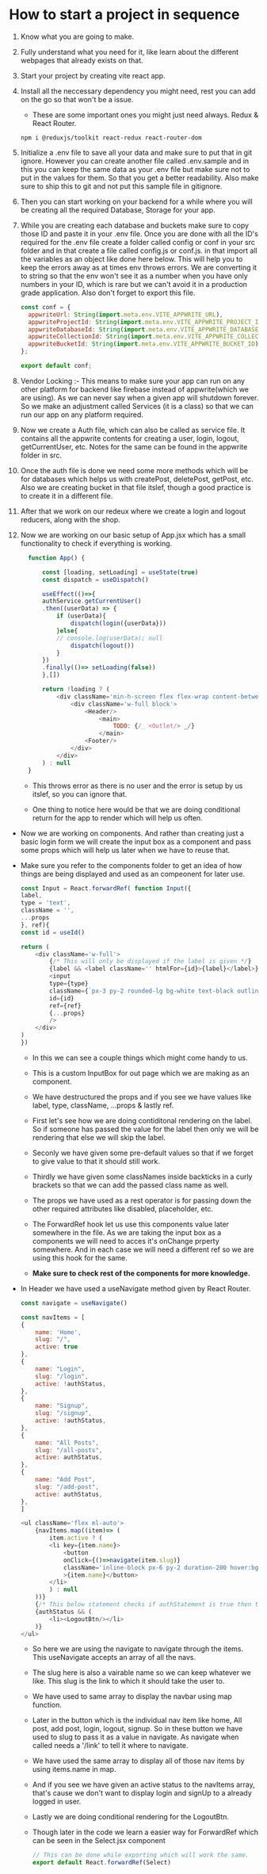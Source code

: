 # How to start a project in sequence

1. Know what you are going to make.

2. Fully understand what you need for it, like learn about the different webpages that already exists on that.

3. Start your project by creating vite react app.

4. Install all the neccessary dependency you might need, rest you can add on the go so that won't be a issue.

   - These are some important ones you might just need always. Redux & React Router.

   ```
   npm i @reduxjs/toolkit react-redux react-router-dom
   ```

5. Initialize a .env file to save all your data and make sure to put that in git ignore. However you can create another file called .env.sample and in this you can keep the same data as your .env file but make sure not to put in the values for them. So that you get a better readability. Also make sure to ship this to git and not put this sample file in gitignore.

6. Then you can start working on your backend for a while where you will be creating all the required Database, Storage for your app.

7. While you are creating each database and buckets make sure to copy those ID and paste it in your .env file. Once you are done with all the ID's required for the .env file create a folder called config or conf in your src folder and in that create a file called config.js or conf.js. in that import all the variables as an object like done here below. This will help you to keep the errors away as at times env throws errors. We are converting it to string so that the env won't see it as a number when you have only numbers in your ID, which is rare but we can't avoid it in a production grade application. Also don't forget to export this file.

   ```js
   const conf = {
     appwriteUrl: String(import.meta.env.VITE_APPWRITE_URL),
     appwriteProjectId: String(import.meta.env.VITE_APPWRITE_PROJECT_ID),
     appwriteDatabaseId: String(import.meta.env.VITE_APPWRITE_DATABASE_ID),
     appwriteCollectionId: String(import.meta.env.VITE_APPWRITE_COLLECTION_ID),
     appwriteBucketId: String(import.meta.env.VITE_APPWRITE_BUCKET_ID),
   };

   export default conf;
   ```

8. Vendor Locking :- This means to make sure your app can run on any other platform for backend like firebase instead of appwrite(which we are using). As we can never say when a given app will shutdown forever. So we make an adjustment called Services (it is a class) so that we can run our app on any platform required.

9. Now we create a Auth file, which can also be called as service file. It contains all the appwrite contents for creating a user, login, logout, getCurrentUser, etc. Notes for the same can be found in the appwrite folder in src.

10. Once the auth file is done we need some more methods which will be for databases which helps us with createPost, deletePost, getPost, etc. Also we are creating bucket in that file itslef, though a good practice is to create it in a different file.

11. After that we work on our redeux where we create a login and logout reducers, along with the shop.

12. Now we are working on our basic setup of App.jsx which has a small functionality to check if everything is working.

      ```js
        function App() {
      
            const [loading, setLoading] = useState(true)
            const dispatch = useDispatch()

            useEffect(()=>{
            authService.getCurrentUser()
            .then((userData) => {
                if (userData){
                    dispatch(login({userData}))
                }else{
                // console.log(userData); null
                    dispatch(logout())
                }
            })
            .finally(()=> setLoading(false))
            },[])

            return !loading ? (
                <div className='min-h-screen flex flex-wrap content-between bg-gray-400'>Hello Blog
                    <div className='w-full block'>
                        <Header/>
                            <main>
                                TODO: {/_ <Outlet/> _/}
                            </main>
                        <Footer/>
                    </div>
                </div>
            ) : null
        }
     ```
     
     - This throws error as there is no user and the error is setup by us itslef, so you can ignore that.

     - One thing to notice here would be that we are doing conditional return for the app to render which will help us often.

- Now we are working on components. And rather than creating just a basic login form we will create the input box as a component and pass some props which will help us later when we have to reuse that.

-  Make sure you refer to the components folder to get an idea of how things are being displayed and used as an compeonent for later use.

    ```js
    const Input = React.forwardRef( function Input({
    label,
    type = 'text',
    className = '',
    ...props
    }, ref){
    const id = useId()

    return (
        <div className='w-full'>
            {/* This will only be displayed if the label is given */}
            {label && <label className='' htmlFor={id}>{label}</label>}
            <input 
            type={type}
            className={`px-3 py-2 rounded-lg bg-white text-black outline-none focus:bg-gray-50 duration-200 border border-gray-200 w-full ${className}`}
            id={id}
            ref={ref}
            {...props}
            />
        </div>
    )
    })
    ```

    - In this we can see a couple things which might come handy to us.
    
    - This is a custom InputBox for out page which we are making as an component.

    - We have destructured the props and if you see we have values like label, type, className, ...props & lastly ref.

    - First let's see how we are doing contiditonal rendering on the label. So if someone has passed the value for the label then only we will be rendering that else we will skip the label.

    - Seconly we have given some pre-default values so that if we forget to give value to that it should still work.

    - Thirdly we have given some classNames inside backticks in a curly brackets so that we can add the passed class name as well.

    - The props we have used as a rest operator is for passing down the other required attributes like disabled, placeholder, etc.

    - The ForwardRef hook let us use this components value later somewhere in the file. As we are taking the input box as a components we will need to acces it's onChange prperty somewhere. And in each case we will need a different ref so we are using this hook for the same.

    - <b> Make sure to check rest of the components for more knowledge.</b>

- In Header we have used a useNavigate method given by React Router.

    ```js
    const navigate = useNavigate()

    const navItems = [
    {
        name: 'Home',
        slug: "/",
        active: true
    }, 
    {
        name: "Login",
        slug: "/login",
        active: !authStatus,
    },
    {
        name: "Signup",
        slug: "/signup",
        active: !authStatus,
    },
    {
        name: "All Posts",
        slug: "/all-posts",
        active: authStatus,
    },
    {
        name: "Add Post",
        slug: "/add-post",
        active: authStatus,
    },
    ]

    <ul className='flex ml-auto'>
        {navItems.map((item)=> (
            item.active ? (
            <li key={item.name}>
                <button
                onClick={()=>navigate(item.slug)}
                className='inline-block px-6 py-2 duration-200 hover:bg-blue-100 rounded-full'
                >{item.name}</button>
            </li>
            ) : null
        ))}
        {/* This below statement checks if authStatement is true then the code we write inside the parenthesis will be displayed else it won't be */}
        {authStatus && (
            <li><LogoutBtn/></li>
        )}
    </ul>
    ```

    - So here we are using the navigate to navigate through the items. This useNavigate accepts an array of all the navs.

    - The slug here is also a vairable name so we can keep whatever we like. This slug is the link to which it should take the user to.

    - We have used to same array to display the navbar using map function.

    - Later in the button which is the individual nav item like home, All post, add post, login, logout, signup. So in these button we have used to slug to pass it as a value in navigate. As navigate when called needs a '/link' to tell it where to navigate.

    - We have used the same array to display all of those nav items by using items.name in map.

    - And if you see we have given an active status to the navItems array, that's cause we don't want to display login and signUp to a already logged in user.

    - Lastly we are doing conditional rendering for the LogoutBtn.

    - Though later in the code we learn a easier way for ForwardRef which can be seen in the Select.jsx component

        ```js
        // This can be done while exporting which will work the same.
        export default React.forwardRef(Select)
        ```